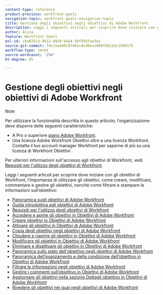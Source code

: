 ```yaml
---
content-type: reference
product-previous: workfront-goals
navigation-topic: workfront-goals-navigation-topic
title: Gestione degli obiettivi negli obiettivi di Adobe Workfront
description: Leggi i seguenti articoli per scoprire dove iniziare con gli obiettivi di Workfront, l’importanza di utilizzare gli obiettivi, come creare, modificare, commentare e gestire gli obiettivi, nonché come filtrare e stampare le informazioni sull’obiettivo
author: Alina
feature: Workfront Goals
exl-id: cba07613-9912-4929-bda4-50f503faa3e1
source-git-commit: f4cc5ae89c8746ec4c40ece88bfdb21dc1996575
workflow-type: tm+mt
source-wordcount: '254'
ht-degree: 0%

---
```


# Gestione degli obiettivi negli obiettivi di Adobe Workfront

<!--drafted for P&P new model: the note at the top will need to be replaced with this:

Your organization must have the following to use the functionality described in this article:

* For the legacy plan and license structure: 

  * A Pro or higher [Adobe Workfront plan](https://www.workfront.com/plans). 
  * An Adobe Workfront Goals license in addition to a Workfront license.

* For the current plan and license structure:

  * An Ultimate plan 
    
    Or
    
    An additional license for Adobe Workfront Goals for the Prime or Select Adobe Workfront plans. <is there a link we can add here for the plans and what they contain?!>

Contact your Workfront account manager to learn about a Workfront Goals license.

For additional information about access to Workfront Goals, see [Requirements to use Workfront Goals](../workfront-goals/goal-management/access-needed-for-wf-goals.md).
-->

>[!NOTE]
>
>Per utilizzare la funzionalità descritta in questo articolo, l’organizzazione deve disporre delle seguenti caratteristiche:
>
>* A Pro o superiore [piano Adobe Workfront](https://www.workfront.com/plans).
>* Una licenza Adobe Workfront Obiettivi oltre a una licenza Workfront.
   >Contatta il tuo account manager Workfront per saperne di più su una licenza di Workfront Obiettivi .
>
>Per ulteriori informazioni sull&#39;accesso agli obiettivi di Workfront, vedi [Requisiti per l&#39;utilizzo degli obiettivi di Workfront](../../workfront-goals/goal-management/access-needed-for-wf-goals.md).


Leggi i seguenti articoli per scoprire dove iniziare con gli obiettivi di Workfront, l’importanza di utilizzare gli obiettivi, come creare, modificare, commentare e gestire gli obiettivi, nonché come filtrare e stampare le informazioni sull’obiettivo:

* [Panoramica sugli obiettivi di Adobe Workfront](../../workfront-goals/goal-management/wf-goals-overview.md)
* [Guida introduttiva agli obiettivi di Adobe Workfront](../../workfront-goals/goal-management/getting-started-with-wf-goals.md)
* [Requisiti per l&#39;utilizzo degli obiettivi di Workfront](../../workfront-goals/goal-management/access-needed-for-wf-goals.md)
* [Accedere e aprire gli obiettivi in Obiettivi di Adobe Workfront](../../workfront-goals/goal-management/access-goals-in-wf-goals.md)
* [Creare obiettivi in Obiettivi di Adobe Workfront](../../workfront-goals/goal-management/create-goals.md)
* [Attivare gli obiettivi in Obiettivi di Adobe Workfront](../../workfront-goals/goal-management/activate-goals.md)
* [Copia degli obiettivi negli obiettivi di Adobe Workfront](../../workfront-goals/goal-management/copy-goals.md)
* [Chiudere e riaprire gli obiettivi in Obiettivi di Adobe Workfront](../../workfront-goals/goal-management/close-and-reopen-goals.md)
* [Modificare gli obiettivi in Obiettivi di Adobe Workfront](../../workfront-goals/goal-management/edit-goals.md)
* [Eliminare e disattivare gli obiettivi in Obiettivi di Adobe Workfront](../../workfront-goals/goal-management/delete-and-deactivate-goals.md)
* [Panoramica sullo stato dell&#39;obiettivo negli obiettivi di Adobe Workfront](../../workfront-goals/goal-management/goal-status-overview.md)
* [Panoramica dell’avanzamento e della condizione dell’obiettivo in Obiettivi di Adobe Workfront](../../workfront-goals/goal-management/calculate-goal-progress.md)
* [Filtrare le informazioni negli obiettivi di Adobe Workfront](../../workfront-goals/goal-management/filter-information-wf-goals.md)
* [Gestire i commenti sull’obiettivo in Obiettivi di Adobe Workfront](../../workfront-goals/goal-management/manage-goal-comments.md)
* [Aggiornare gli obiettivi nella sezione Dettagli obiettivo in Obiettivi di Adobe Workfront](../../workfront-goals/goal-management/update-goals-in-goal-details-panel.md)
* [Rivedere gli obiettivi nei guai negli obiettivi di Adobe Workfront](../../workfront-goals/goal-management/view-in-trouble-goals.md)
